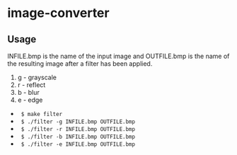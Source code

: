 # image-converter

## Usage
INFILE.bmp is the name of the input image and OUTFILE.bmp is the name of the resulting image after a filter has been applied.
<ol>
  <li> g - grayscale </li>
  <li> r - reflect </li>
  <li> b - blur </li>
  <li> e - edge </li>
</ol>

<ul>
  <li><code> $ make filter </code></li>
  <li><code> $ ./filter -g INFILE.bmp OUTFILE.bmp </code></li>
  <li><code> $ ./filter -r INFILE.bmp OUTFILE.bmp </code></li>
  <li><code> $ ./filter -b INFILE.bmp OUTFILE.bmp </code></li>
  <li><code> $ ./filter -e INFILE.bmp OUTFILE.bmp </code></li>
<ul>
